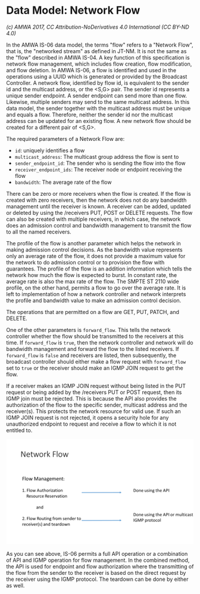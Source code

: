 # Data Model: Network Flow

_(c) AMWA 2017, CC Attribution-NoDerivatives 4.0 International (CC BY-ND 4.0)_

In the AMWA IS-06 data model, the terms "flow" refers to a "Network Flow", that is, the "networked stream" as defined in JT-NM. It is not the same as the "flow" described in AMWA IS-04. A key function of this specification is network flow management, which includes flow creation, flow modification, and flow deletion.
In AMWA IS-06, a flow is identified and used in the operations using a UUID which is generated or provided by the Broadcast Controller. A network flow, identified by flow id, is equivalent to the sender id and the multicast address, or the <S,G> pair. The sender id represents a unique sender endpoint. A sender endpoint can send more than one flow. Likewise, multiple senders may send to the same multicast address. In this data model, the sender together with the multicast address must be unique and equals a flow. Therefore, neither the sender id nor the multicast address can be updated for an existing flow. A new network flow should be created for a different pair of <S,G>.

The required parameters of a Network Flow are:

* `id`: uniquely identifies a flow
* `multicast_address`: The multicast group address the flow is sent to
* `sender_endpoint_id`: The sender who is sending the flow into the flow
* `receiver_endpoint_ids`: The receiver node or endpoint receiving the flow
* `bandwidth`: The average rate of the flow

There can be zero or more receivers when the flow is created. If the flow is created with zero receivers, then the network does not do any bandwidth management until the receiver is known. A receiver can be added, updated or deleted by using the /receivers PUT, POST or DELETE requests. The flow can also be created with multiple receivers, in which case, the network does an admission control and bandwidth management to transmit the flow to all the named receivers.

The profile of the flow is another parameter which helps the network in making admission control decisions. As the bandwidth value represents only an average rate of the flow, it does not provide a maximum value for the network to do admission control or to provision the flow with guarantees. The profile of the flow is an addition information which tells the network how much the flow is expected to burst. In constant rate, the average rate is also the max rate of the flow. The SMPTE ST 2110 wide profile, on the other hand, permits a flow to go over the average rate. It is left to implementation of how a network controller and network interprets the profile and bandwidth value to make an admission control decision.

The operations that are permitted on a flow are GET, PUT, PATCH, and DELETE.

One of the other parameters is `forward_flow`. This tells the network controller whether the flow should be transmitted to the receivers at this time. If `forward_flow` is `true`, then the network controller and network will do bandwidth management and forward the flow to the listed receivers. If `forward_flow` is `false` and receivers are listed, then subsequently, the broadcast controller should either make a flow request with `forward_flow` set to `true` or the receiver should make an IGMP JOIN request to get the flow.

If a receiver makes an IGMP JOIN request without being listed in the PUT request or being added by the /receivers PUT or POST request, then its IGMP join must be rejected. This is because the API also provides the authorization of the flow to the specific sender, multicast address and the receiver(s). This protects the network resource for valid use. If such an IGMP JOIN request is not rejected, it opens a security hole for any unauthorized endpoint to request and receive a flow to which it is not entitled to.

![Class Diagram](images/Network-Flow.png)

As you can see above, IS-06 permits a full API operation or a combination of API and IGMP operation for flow management. In the combined method, the API is used for endpoint and flow authorization where the transmitting of the flow from the sender to the receiver is based on the direct request by the receiver using the IGMP protocol. The teardown can be done by either as well.
